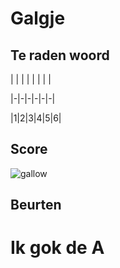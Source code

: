 # Galgje

## Te raden woord

| | | | | | | |

|-|-|-|-|-|-|

|1|2|3|4|5|6|

## Score
![gallow](./images/1.png)

## Beurten
# Ik gok de A